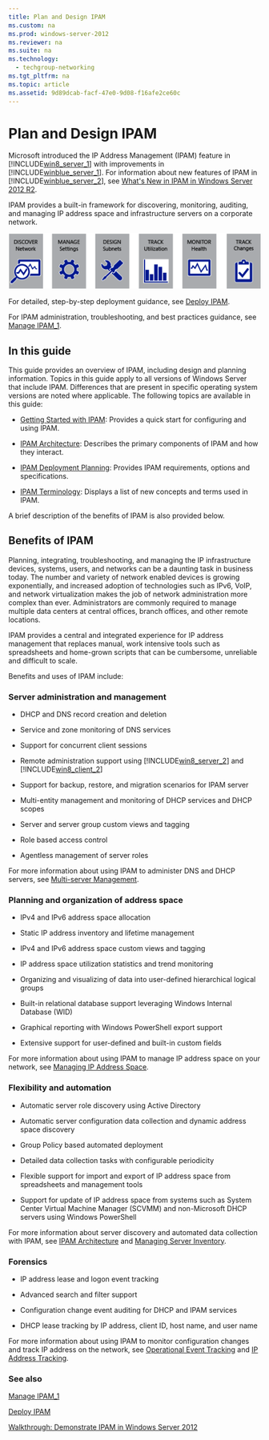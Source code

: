 ```yaml
---
title: Plan and Design IPAM
ms.custom: na
ms.prod: windows-server-2012
ms.reviewer: na
ms.suite: na
ms.technology: 
  - techgroup-networking
ms.tgt_pltfrm: na
ms.topic: article
ms.assetid: 9d89dcab-facf-47e0-9d08-f16afe2ce60c
---
```

# Plan and Design IPAM
Microsoft introduced the IP Address Management \(IPAM\) feature in [!INCLUDE[win8_server_1](../Token/win8_server_1_md.md)] with improvements in [!INCLUDE[winblue_server_1](../Token/winblue_server_1_md.md)]. For information about new features of IPAM in [!INCLUDE[winblue_server_2](../Token/winblue_server_2_md.md)], see [What's New in IPAM in Windows Server 2012 R2](assetId:///48756719-0df9-4d5a-b6f5-fe2b3ae66953).  
  
IPAM provides a built\-in framework for discovering, monitoring, auditing, and managing IP address space and infrastructure servers on a corporate network.  
  
![](../Image/IPAM_overview1.png)  
  
For detailed, step\-by\-step deployment guidance, see [Deploy IPAM](../Topic/Deploy-IPAM.md).  
  
For IPAM administration, troubleshooting, and best practices guidance, see [Manage IPAM_1](../Topic/Manage-IPAM_1.md).  
  
## In this guide  
This guide provides an overview of IPAM, including design and planning information. Topics in this guide apply to all versions of Windows Server that include IPAM. Differences that are present in specific operating system versions are noted where applicable. The following topics are available in this guide:  
  
-   [Getting Started with IPAM](../Topic/Getting-Started-with-IPAM.md): Provides a quick start for configuring and using IPAM.  
  
-   [IPAM Architecture](../Topic/IPAM-Architecture.md): Describes the primary components of IPAM and how they interact.  
  
-   [IPAM Deployment Planning](../Topic/IPAM-Deployment-Planning.md): Provides IPAM requirements, options and specifications.  
  
-   [IPAM Terminology](../Topic/IPAM-Terminology.md): Displays a list of new concepts and terms used in IPAM.  
  
A brief description of the benefits of IPAM is also provided below.  
  
## Benefits of IPAM  
Planning, integrating, troubleshooting, and managing the IP infrastructure devices, systems, users, and networks can be a daunting task in business today. The number and variety of network enabled devices is growing exponentially, and increased adoption of technologies such as IPv6, VoIP, and network virtualization makes the job of network administration more complex than ever. Administrators are commonly required to manage multiple data centers at central offices, branch offices, and other remote locations.  
  
IPAM provides a central and integrated experience for IP address management that replaces manual, work intensive tools such as spreadsheets and home\-grown scripts that can be cumbersome, unreliable and difficult to scale.  
  
Benefits and uses of IPAM include:  
  
### Server administration and management  
  
-   DHCP and DNS record creation and deletion  
  
-   Service and zone monitoring of DNS services  
  
-   Support for concurrent client sessions  
  
-   Remote administration support using [!INCLUDE[win8_server_2](../Token/win8_server_2_md.md)] and [!INCLUDE[win8_client_2](../Token/win8_client_2_md.md)]  
  
-   Support for backup, restore, and migration scenarios for IPAM server  
  
-   Multi\-entity management and monitoring of DHCP services and DHCP scopes  
  
-   Server and server group custom views and tagging  
  
-   Role based access control  
  
-   Agentless management of server roles  
  
For more information about using IPAM to administer DNS and DHCP servers, see [Multi-server Management](../Topic/Multi-server-Management.md).  
  
### Planning and organization of address space  
  
-   IPv4 and IPv6 address space allocation  
  
-   Static IP address inventory and lifetime management  
  
-   IPv4 and IPv6 address space custom views and tagging  
  
-   IP address space utilization statistics and trend monitoring  
  
-   Organizing and visualizing of data into user\-defined hierarchical logical groups  
  
-   Built\-in relational database support leveraging Windows Internal Database \(WID\)  
  
-   Graphical reporting with Windows PowerShell export support  
  
-   Extensive support for user\-defined and built\-in custom fields  
  
For more information about using IPAM to manage IP address space on your network, see [Managing IP Address Space](../Topic/Managing-IP-Address-Space.md).  
  
### Flexibility and automation  
  
-   Automatic server role discovery using Active Directory  
  
-   Automatic server configuration data collection and dynamic address space discovery  
  
-   Group Policy based automated deployment  
  
-   Detailed data collection tasks with configurable periodicity  
  
-   Flexible support for import and export of IP address space from spreadsheets and management tools  
  
-   Support for update of IP address space from systems such as System Center Virtual Machine Manager \(SCVMM\) and non\-Microsoft DHCP servers using Windows PowerShell  
  
For more information about server discovery and automated data collection with IPAM, see [IPAM Architecture](../Topic/IPAM-Architecture.md) and [Managing Server Inventory](../Topic/Managing-Server-Inventory.md).  
  
### Forensics  
  
-   IP address lease and logon event tracking  
  
-   Advanced search and filter support  
  
-   Configuration change event auditing for DHCP and IPAM services  
  
-   DHCP lease tracking by IP address, client ID, host name, and user name  
  
For more information about using IPAM to monitor configuration changes and track IP address on the network, see [Operational Event Tracking](../Topic/Operational-Event-Tracking.md) and [IP Address Tracking](../Topic/IP-Address-Tracking.md).  
  
### See also  
[Manage IPAM_1](../Topic/Manage-IPAM_1.md)  
  
[Deploy IPAM](../Topic/Deploy-IPAM.md)  
  
[Walkthrough: Demonstrate IPAM in Windows Server 2012](../Topic/Walkthrough--Demonstrate-IPAM-in-Windows-Server-2012.md)  
  
